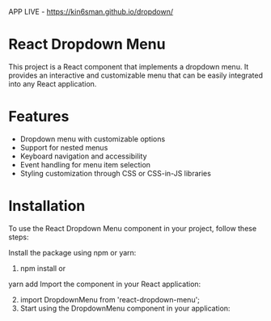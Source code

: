 APP LIVE - https://kin6sman.github.io/dropdown/
# React Dropdown Menu
This project is a React component that implements a dropdown menu. It provides an interactive and customizable menu that can be easily integrated into any React application.

# Features
- Dropdown menu with customizable options
- Support for nested menus
- Keyboard navigation and accessibility
- Event handling for menu item selection
- Styling customization through CSS or CSS-in-JS libraries
# Installation
To use the React Dropdown Menu component in your project, follow these steps:

Install the package using npm or yarn:

1. npm install 
or

yarn add 
Import the component in your React application:

2. import DropdownMenu from 'react-dropdown-menu';
3. Start using the DropdownMenu component in your application:


